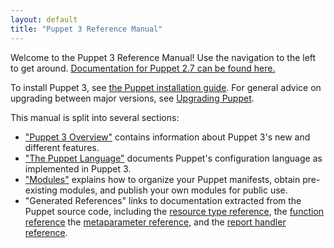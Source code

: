 ```yaml
---
layout: default
title: "Puppet 3 Reference Manual"
---
```



Welcome to the Puppet 3 Reference Manual! Use the navigation to the left to get around. [Documentation for Puppet 2.7 can be found here.](/puppet/2.7/reference) 

To install Puppet 3, see [the Puppet installation guide](/guides/installation.html). For general advice on upgrading between major versions, see [Upgrading Puppet](/guides/upgrading.html).

This manual is split into several sections: 

* ["Puppet 3 Overview"](./index.html) contains information about Puppet 3's new and different features.
* ["The Puppet Language"](./lang_summary.html) documents Puppet's configuration language as implemented in Puppet 3.
* ["Modules"](./modules_fundamentals.html) explains how to organize your Puppet manifests, obtain pre-existing modules, and publish your own modules for public use.
* "Generated References" links to documentation extracted from the Puppet source code, including the [resource type reference](/references/3.0.0/type.html), the [function reference](/references/3.0.0/function.html) the [metaparameter reference](/references/3.0.0/metaparameter.html), and the [report handler reference](/references/3.0.0/report.html).

